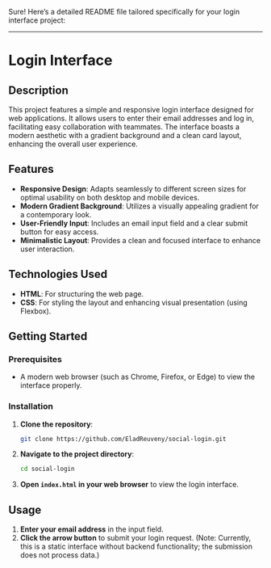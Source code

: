 Sure! Here’s a detailed README file tailored specifically for your login interface project:

---

# Login Interface

## Description

This project features a simple and responsive login interface designed for web applications. It allows users to enter their email addresses and log in, facilitating easy collaboration with teammates. The interface boasts a modern aesthetic with a gradient background and a clean card layout, enhancing the overall user experience.

## Features

- **Responsive Design**: Adapts seamlessly to different screen sizes for optimal usability on both desktop and mobile devices.
- **Modern Gradient Background**: Utilizes a visually appealing gradient for a contemporary look.
- **User-Friendly Input**: Includes an email input field and a clear submit button for easy access.
- **Minimalistic Layout**: Provides a clean and focused interface to enhance user interaction.

## Technologies Used

- **HTML**: For structuring the web page.
- **CSS**: For styling the layout and enhancing visual presentation (using Flexbox).

## Getting Started

### Prerequisites

- A modern web browser (such as Chrome, Firefox, or Edge) to view the interface properly.

### Installation

1. **Clone the repository**:
   ```bash
   git clone https://github.com/EladReuveny/social-login.git
   ```

2. **Navigate to the project directory**:
   ```bash
   cd social-login
   ```

3. **Open `index.html` in your web browser** to view the login interface.

## Usage

1. **Enter your email address** in the input field.
2. **Click the arrow button** to submit your login request. (Note: Currently, this is a static interface without backend functionality; the submission does not process data.)
